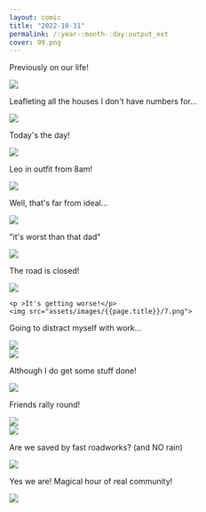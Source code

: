 ```yaml
---
layout: comic
title: "2022-10-31"
permalink: /:year-:month-:day:output_ext
cover: 99.png
--- 
```



<article class="comic layout4" >

  <div >
    <p >Previously on our life!</p>
    <img src="assets/images/{{page.title}}/1.png">
  </div>
  <div >
    <p >Leafleting all the houses I don't have numbers for...</p>
    <img src="assets/images/{{page.title}}/2.png">
  </div>
  <div >
    <p >Today's the day!</p>
    <img src="assets/images/{{page.title}}/3.png">
  </div>
 <div >
    <p >Leo in outfit from 8am!</p>
    <img src="assets/images/{{page.title}}/4.png">
  </div>

</article>
<article class="comic layout4" >
  <div >
    <p >Well, that's far from ideal...</p>
    <img src="assets/images/{{page.title}}/6.png">
  </div>
  <div >
    <p >"it's worst than that dad"</p>
    <img src="assets/images/{{page.title}}/5.png">
  </div>
   <div style="width:100%">
    <p >The road is closed!</p>
    <img src="assets/images/{{page.title}}/8.png">
  </div>
</article>
<article class="comic layoutstrips" >

  <div >

    <p >It's getting worse!</p>
    <img src="assets/images/{{page.title}}/7.png">
  </div>
  <div >
    <p >Going to distract myself with work...</p>
    <img src="assets/images/{{page.title}}/w1.png">
  </div>
  <div >
    <img src="assets/images/{{page.title}}/w2.png">
  </div>
</article>
<article class="comic layoutstrips" >
  <div >
    <p >Although I do get some stuff done!</p>
    <img src="assets/images/{{page.title}}/w3.png">
  </div>
  <div >
    <p >Friends rally round!</p>
    <img src="assets/images/{{page.title}}/r1.png">
  </div>
  <div >
    <img src="assets/images/{{page.title}}/r2.png">
  </div>

</article>
<article class="comic layoutstrips" >
 <div >
    <p >Are we saved by fast roadworks? (and NO rain)</p>
    <img src="assets/images/{{page.title}}/s1.png">
  </div>
 <div >
    <p >Yes we are! Magical hour of real community! </p>
    <img src="assets/images/{{page.title}}/99.png">
  </div>


</article>
